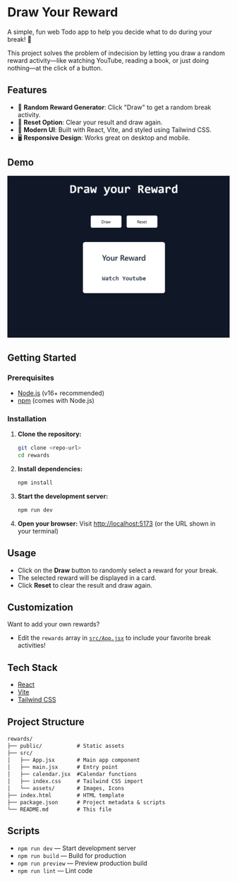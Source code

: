 # Draw Your Reward

A simple, fun web Todo app to help you decide what to do during your break! 🎲

This project solves the problem of indecision by letting you draw a random reward activity—like watching YouTube, reading a book, or just doing nothing—at the click of a button.

## Features

- 🎁 **Random Reward Generator**: Click "Draw" to get a random break activity.
- 🔄 **Reset Option**: Clear your result and draw again.
- 🎨 **Modern UI**: Built with React, Vite, and styled using Tailwind CSS.
- 🖥️ **Responsive Design**: Works great on desktop and mobile.

## Demo

![App Screenshot](public/image.png)

## Getting Started

### Prerequisites
- [Node.js](https://nodejs.org/) (v16+ recommended)
- [npm](https://www.npmjs.com/) (comes with Node.js)

### Installation

1. **Clone the repository:**
   ```bash
   git clone <repo-url>
   cd rewards
   ```
2. **Install dependencies:**
   ```bash
   npm install
   ```
3. **Start the development server:**
   ```bash
   npm run dev
   ```
4. **Open your browser:**
   Visit [http://localhost:5173](http://localhost:5173) (or the URL shown in your terminal)

## Usage

- Click on the **Draw** button to randomly select a reward for your break.
- The selected reward will be displayed in a card.
- Click **Reset** to clear the result and draw again.

## Customization

Want to add your own rewards?
- Edit the `rewards` array in [`src/App.jsx`](src/App.jsx) to include your favorite break activities!

## Tech Stack
- [React](https://react.dev/)
- [Vite](https://vitejs.dev/)
- [Tailwind CSS](https://tailwindcss.com/)

## Project Structure

```
rewards/
├── public/           # Static assets
├── src/
│   ├── App.jsx       # Main app component
│   ├── main.jsx      # Entry point
│   ├── calendar.jsx  #Calendar functions
│   ├── index.css     # Tailwind CSS import
│   └── assets/       # Images, Icons
├── index.html        # HTML template
├── package.json      # Project metadata & scripts
└── README.md         # This file
```

## Scripts
- `npm run dev` — Start development server
- `npm run build` — Build for production
- `npm run preview` — Preview production build
- `npm run lint` — Lint code


